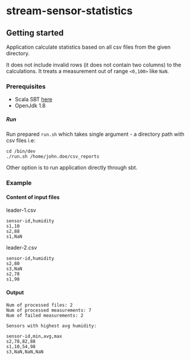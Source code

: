 # stream-sensor-statistics

## Getting started

Application calculate statistics based on all csv files from the given directory.

It does not include invalid rows (it does not contain two columns) to the calculations.
It treats a measurement out of range `<0,100>` like `NaN`.   

### Prerequisites

* Scala SBT [here](https://www.scala-sbt.org/)
* OpenJdk 1.8


##### Run  
Run prepared `run.sh` which takes single argument - a directory path with csv files  i.e: 
```
cd /bin/dev
./run.sh /home/john.doe/csv_reports
```

Other option is to run application directly through sbt. 


### Example

#### Content of input files

leader-1.csv
```
sensor-id,humidity
s1,10
s2,88
s1,NaN
```

leader-2.csv
```
sensor-id,humidity
s2,80
s3,NaN
s2,78
s1,98
```

#### Output

```
Num of processed files: 2
Num of processed measurements: 7
Num of failed measurements: 2

Sensors with highest avg humidity:

sensor-id,min,avg,max
s2,78,82,88
s1,10,54,98
s3,NaN,NaN,NaN